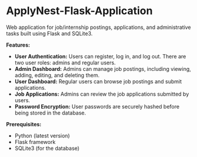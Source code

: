 # ApplyNest-Flask-Application
Web application for job/internship postings, applications, and administrative tasks built using Flask and SQLite3.

**Features:**

- **User Authentication:** Users can register, log in, and log out. There are two user roles: admins and regular users.
- **Admin Dashboard:** Admins can manage job postings, including viewing, adding, editing, and deleting them.
- **User Dashboard:** Regular users can browse job postings and submit applications.
- **Job Applications:** Admins can review the job applications submitted by users.
- **Password Encryption:** User passwords are securely hashed before being stored in the database.

**Prerequisites:**

- Python (latest version)
- Flask framework
- SQLite3 (for the database)
